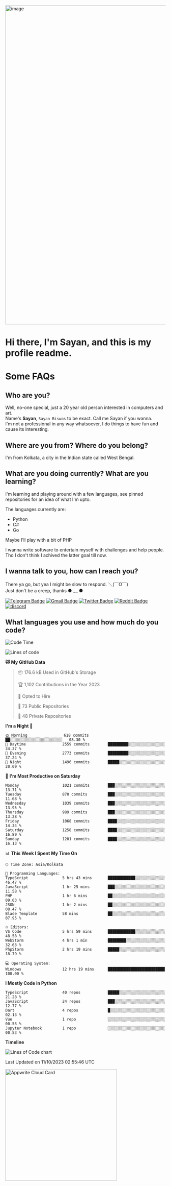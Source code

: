 <img src="https://github.com/Dank-del/Dank-del/assets/63096193/045e227e-4ef3-4c82-82b9-d22540fc40f7" alt="image" width="1000"/>


# **Hi there, I'm Sayan, and this is my profile readme.**
<!--  [![Profile views](https://gpvc.arturio.dev/dank-del)](https://github.com/dank-del) -->
# Some FAQs

## **Who are you?**

Well, no-one special, just a 20 year old person interested in computers and art. \
Name's **Sayan**, `Sayan Biswas` to be exact. Call me Sayan if you wanna. \
I'm not a professional in any way whatsoever, I do things to have fun and cause its interesting.

## **Where are you from? Where do you belong?**

I'm from Kolkata, a city in the Indian state called West Bengal.

## **What are you doing currently? What are you learning?**

I'm learning and playing around with a few languages, see pinned repositories for an idea of what I'm upto.

The languages currently are:

- Python
- C#
- Go

Maybe I'll play with a bit of PHP

I wanna write software to entertain myself with challenges and help people. \
Tho I don't think I achived the latter goal till now.

<!--## **Eww, I see a weeb profile.**

Can't help it, it's the best way to hide my face on this account
> Why do people hate weebs .-.

## **Cool, what more interests you?**

My interests are quite, weird. They're scattered all over the place. \
I've been fascinated by music and have studied it since the age of 6, I've performed on stage and on air but yeah now I've been away from that. I specialize in key instruments. \
Another thing that interests me is Media Production, aka, working with audio, video and broadcasting media.

> I just like art in general. also feeds the reason of me being obsessed with Japanese drawings (⋟ ﹏ ⋞)-->

## **I wanna talk to you, how can I reach you?**

There ya go, but yea I might be slow to respond. ＼(￣O￣) \
Just don't be a creep, thanks ● ﹏ ●

[![Telegram Badge](https://img.shields.io/badge/-dank_as_fuck-1ca0f1?style=flat-square&logo=telegram&logoColor=white&link=https://t.me/dank_as_fuck)](https://t.me/dank_as_fuck)
[![Gmail Badge](https://img.shields.io/badge/-sayan@asia.com-c14438?style=flat-square&logo=Gmail&logoColor=white&link=mailto:sayan@asia.com)](mailto:sayan@asia.com)
[![Twitter Badge](https://img.shields.io/twitter/follow/TheDankDel?style=social)](https://twitter.com/TheDankDel)
[![Reddit Badge](https://img.shields.io/reddit/user-karma/combined/dank_as_fuck_?style=social)](https://www.reddit.com/user/dank_as_fuck_/)
[![discord](https://discord-md-badge.vercel.app/api/shield/506536929152466945?style=social)](https://discordapp.com/users/506536929152466945)

## **What languages you use and how much do you code?**

<!--START_SECTION:waka-->
![Code Time](http://img.shields.io/badge/Code%20Time-1%2C234%20hrs%2050%20mins-blue)

![Lines of code](https://img.shields.io/badge/From%20Hello%20World%20I%27ve%20Written-5.8%20million%20lines%20of%20code-blue)

**🐱 My GitHub Data** 

> 📦 176.6 kB Used in GitHub's Storage 
 > 
> 🏆 1,102 Contributions in the Year 2023
 > 
> 💼 Opted to Hire
 > 
> 📜 73 Public Repositories 
 > 
> 🔑 48 Private Repositories 
 > 
**I'm a Night 🦉** 

```text
🌞 Morning                618 commits         ██░░░░░░░░░░░░░░░░░░░░░░░   08.30 % 
🌆 Daytime                2559 commits        █████████░░░░░░░░░░░░░░░░   34.37 % 
🌃 Evening                2773 commits        █████████░░░░░░░░░░░░░░░░   37.24 % 
🌙 Night                  1496 commits        █████░░░░░░░░░░░░░░░░░░░░   20.09 % 
```
📅 **I'm Most Productive on Saturday** 

```text
Monday                   1021 commits        ███░░░░░░░░░░░░░░░░░░░░░░   13.71 % 
Tuesday                  870 commits         ███░░░░░░░░░░░░░░░░░░░░░░   11.68 % 
Wednesday                1039 commits        ███░░░░░░░░░░░░░░░░░░░░░░   13.95 % 
Thursday                 989 commits         ███░░░░░░░░░░░░░░░░░░░░░░   13.28 % 
Friday                   1068 commits        ████░░░░░░░░░░░░░░░░░░░░░   14.34 % 
Saturday                 1258 commits        ████░░░░░░░░░░░░░░░░░░░░░   16.89 % 
Sunday                   1201 commits        ████░░░░░░░░░░░░░░░░░░░░░   16.13 % 
```


📊 **This Week I Spent My Time On** 

```text
🕑︎ Time Zone: Asia/Kolkata

💬 Programming Languages: 
TypeScript               5 hrs 43 mins       ████████████░░░░░░░░░░░░░   46.47 % 
JavaScript               1 hr 25 mins        ███░░░░░░░░░░░░░░░░░░░░░░   11.58 % 
PHP                      1 hr 6 mins         ██░░░░░░░░░░░░░░░░░░░░░░░   09.03 % 
JSON                     1 hr 2 mins         ██░░░░░░░░░░░░░░░░░░░░░░░   08.47 % 
Blade Template           58 mins             ██░░░░░░░░░░░░░░░░░░░░░░░   07.95 % 

🔥 Editors: 
VS Code                  5 hrs 59 mins       ████████████░░░░░░░░░░░░░   48.58 % 
WebStorm                 4 hrs 1 min         ████████░░░░░░░░░░░░░░░░░   32.63 % 
PhpStorm                 2 hrs 19 mins       █████░░░░░░░░░░░░░░░░░░░░   18.79 % 

💻 Operating System: 
Windows                  12 hrs 19 mins      █████████████████████████   100.00 % 
```

**I Mostly Code in Python** 

```text
TypeScript               40 repos            █████░░░░░░░░░░░░░░░░░░░░   21.28 % 
JavaScript               24 repos            ███░░░░░░░░░░░░░░░░░░░░░░   12.77 % 
Dart                     4 repos             █░░░░░░░░░░░░░░░░░░░░░░░░   02.13 % 
Vue                      1 repo              ░░░░░░░░░░░░░░░░░░░░░░░░░   00.53 % 
Jupyter Notebook         1 repo              ░░░░░░░░░░░░░░░░░░░░░░░░░   00.53 % 
```



**Timeline**

![Lines of Code chart](https://raw.githubusercontent.com/Dank-del/Dank-del/main/assets/bar_graph.png)


 Last Updated on 11/10/2023 02:55:46 UTC
<!--END_SECTION:waka-->

<!--## **Can I stalk your spotify?**

Um sure.

![OwO Spotify](https://spotify-recently-played-readme.vercel.app/api?user=31fdrsslnr7nvq4ytqwtw7c4rxfm&count=5)-->

<a href="https://cloud.appwrite.io/card/64773257171d49803c27">
	<img width="350" src="https://cloud.appwrite.io/v1/cards/cloud?userId=64773257171d49803c27" alt="Appwrite Cloud Card" />
</a>

